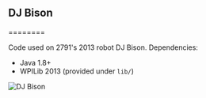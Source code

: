## DJ Bison
========

Code used on 2791's 2013 robot DJ Bison. Dependencies:

* Java 1.8+
* WPILib 2013 (provided under `lib/`)

![DJ Bison](http://i.imgur.com/j83V16M.png)